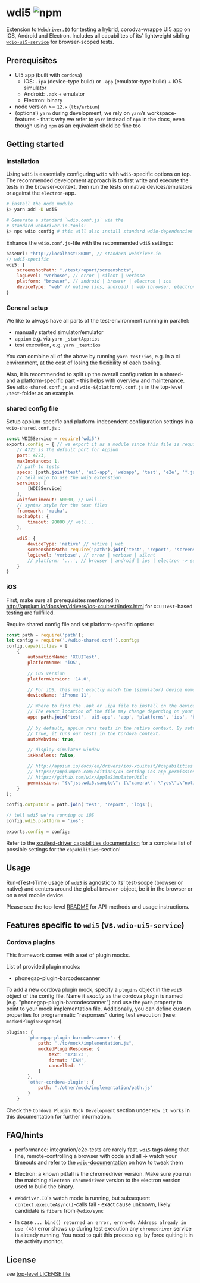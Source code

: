 # wdi5 ![npm](https://img.shields.io/npm/v/wdi5)

Extension to  [`Webdriver.IO`](https://webdriver.io) for testing a hybrid, corodva-wrappe UI5 app on iOS, Android and Electron.
Includes all capabilites of its’ lightweight sibling [`wdio-ui5-service`](../wdio-ui5-service/README.md) for browser-scoped tests.

## Prerequisites

-   UI5 app (built with `cordova`)
    -   iOS: `.ipa` (device-type build) or `.app` (emulator-type build) + iOS simulator
    -   Android: `.apk` + emulator
    -   Electron: binary
-   node version >= `12.x` (`lts/erbium`)
-   (optional) `yarn` 
    during development, we rely on `yarn`’s workspace-features - that’s why we refer to `yarn` instead of `npm` in the docs, even though using `npm` as an equivalent shold be fine too

## Getting started

### Installation

Using `wdi5` is essentially configuring `wdio` with `wdi5`-specific options on top.
The recommended development approach is to first write and execute the tests in the browser-context, then run the tests on native devices/emulators or against the `electron`-app.

```zsh
# install the node module
$> yarn add -D wdi5

# Generate a standard `wdio.conf.js` via the
# standard webdriver.io-tools:
$> npx wdio config # this will also install standard wdio-dependencies
```

Enhance the `wdio.conf.js`-file with the recommended `wdi5` settings:

```javascript
baseUrl: "http://localhost:8080", // standard webdriver.io
// wdi5-specific
wdi5: {
    screenshotPath: "./test/report/screenshots",
    logLevel: "verbose", // error | silent | verbose
    platform: "browser", // android | browser | electron | ios
    deviceType: "web" // native (ios, android) | web (browser, electron)
}
```

### General setup

We like to always have all parts of the test-environment running in parallel:

- manually started simulator/emulator
- `appium` e.g. via `yarn _startApp:ios`
- test execution, e.g. `yarn _test:ios`

You can combine all of the above by running `yarn test:ios`, e.g. in a ci environment, at the cost of losing the flexibility of each tooling.

Also, it is recommended to split up the overall configuration in a shared- and a platform-specific part - this helps with overview and maintenance. See `wdio-shared.conf.js` and `wdio-${platform}.conf.js` in the  top-level `/test`-folder as an example.

### shared config file

Setup appium-specific and platform-independent configuration settings in a `wdio-shared.conf.js` :

```javascript
const WDI5Service = require('wdi5')
exports.config = { // we export it as a module since this file is required in wdio-${platform}.conf.js
    // 4723 is the default port for Appium
    port: 4723,
	maxInstances: 1,
	// path to tests 
    specs: [path.join('test', 'ui5-app', 'webapp', 'test', 'e2e', '*.js')],
    // tell wdio to use the wdi5 extenstion
    services: [
        [WDI5Service]
    ],
    waitforTimeout: 60000, // well...
    // syntax style for the test files
	framework: 'mocha',
    mochaOpts: {
        timeout: 90000 // well...
    },
    
    wdi5: {
        deviceType: 'native' // native | web
        screenshotPath: require('path').join('test', 'report', 'screenshots'),
        logLevel: 'verbose', // error | verbose | silent
        // platform: '...', // browser | android | ios | electron -> set in wdio-${platform}.conf.js
    }
}
```

### iOS

First, make sure all prerequisites mentioned in <http://appium.io/docs/en/drivers/ios-xcuitest/index.html> for `XCUITest`-based testing are fullfilled.

Require shared config file and set platform-specific options:

```javascript
const path = require('path');
let config = require('./wdio-shared.conf').config;
config.capabilities = [ 
    {
        automationName: 'XCUITest',
        platformName: 'iOS',

        // iOS version
        platformVersion: '14.0',

        // For iOS, this must exactly match the (simulator) device name as seen in Xcode.
        deviceName: 'iPhone 11',

        // Where to find the .apk or .ipa file to install on the device. 
        // The exact location of the file may change depending on your cordova build!
        app: path.join('test', 'ui5-app', 'app', 'platforms', 'ios', 'build', 'emulator', 'UI5.app'),
        
        // by default, appium runs tests in the native context. By setting autoWebview to
        // true, it runs our tests in the Cordova context.
        autoWebview: true,

        // display simulator window
        isHeadless: false,

        // http://appium.io/docs/en/drivers/ios-xcuitest/#capabilities
        // https://appiumpro.com/editions/43-setting-ios-app-permissions-automatically
        // https://github.com/wix/AppleSimulatorUtils
        permissions: "{\"jss.wdi5.sample\": {\"camera\": \"yes\",\"notifications\": \"yes\"}}"
    }
];

config.outputDir = path.join('test', 'report', 'logs');

// tell wdi5 we're running on iOS
config.wdi5.platform = 'ios';

exports.config = config;
```

Refer to the [xcuitest-driver capabilities documentation](https://github.com/appium/appium-xcuitest-driver#desired-capabilities) for a complete list of possible settings for the `capabilities`-section!

## Usage

Run-(Test-)Time usage of `wdi5` is agnostic to its' test-scope (browser or native) and centers around the global `browser`-object, be it in the browser or on a real mobile device.

Please see the top-level [README](../README.md#Usage) for API-methods and usage instructions.

## Features specific to `wdi5` (vs. `wdio-ui5-service`)

### Cordova plugins

This framework comes with a set of plugin mocks.

List of provided plugin mocks:

- phonegap-plugin-barcodescanner

To add a new cordova plugin mock, specify a `plugins` object in the `wdi5` object of the config file. Name it _exactly_ as the cordova plugin is named (e.g. "phonegap-plugin-barcodescanner") and use the `path` property to point to your mock implementation file. Additionally, you can define custom properties for programmatic "responses" during test execution (here: `mockedPluginResponse`).

```javascript
plugins: {
        'phonegap-plugin-barcodescanner': {
            path: "./to/mock/implementation.js",
            mockedPluginResponse: {
                text: '123123',
                format: 'EAN',
                cancelled: ''
            }
        },
        'other-cordova-plugin': {
            path: "./other/mock/implementation/path.js"
        }
    }
```

Check the `Cordova Plugin Mock Development` section under `How it works` in this documentation for further information.

## FAQ/hints

* performance: integration/e2e-tests are rarely fast. `wdi5` tags along that line, remote-controlling a browser with code and all
    -> watch your timeouts and refer to the [`wdio`-documentation](https://webdriver.io/docs/timeouts.html#webdriverio-related-timeouts) on how to tweak them

* Electron: a known pitfall is the chromedriver version. Make sure you run the matching `electron-chromedriver` version to the  electron version used to build the binary.

* `Webdriver.IO`'s watch mode is running, but subsequent `context.executeAsync()`-calls fail - exact cause unknown, likely candidate is `fibers` from `@wdio/sync`

* In case `... bind() returned an error, errno=0: Address already in use (48)` error shows up during test execution any `chromedriver` service is already running. You need to quit this process eg. by force quiting it in the activity monitor.

## License

see [top-level LICENSE file](../LICENSE)
